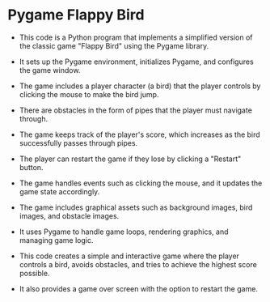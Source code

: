 # Pygame Flappy Bird
* This code is a Python program that implements a simplified version of the classic game "Flappy Bird" using the Pygame library.

* It sets up the Pygame environment, initializes Pygame, and configures the game window.

* The game includes a player character (a bird) that the player controls by clicking the mouse to make the bird jump.

* There are obstacles in the form of pipes that the player must navigate through.

* The game keeps track of the player's score, which increases as the bird successfully passes through pipes.

* The player can restart the game if they lose by clicking a "Restart" button.

* The game handles events such as clicking the mouse, and it updates the game state accordingly.

* The game includes graphical assets such as background images, bird images, and obstacle images.

* It uses Pygame to handle game loops, rendering graphics, and managing game logic.

* This code creates a simple and interactive game where the player controls a bird, avoids obstacles, and tries to achieve the highest score possible. 
* It also provides a game over screen with the option to restart the game.
